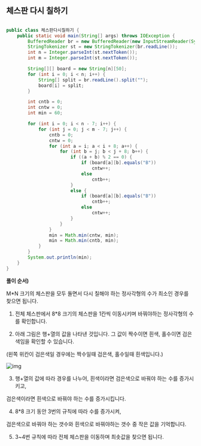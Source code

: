 ## 체스판 다시 칠하기

```java

public class 체스판다시칠하기 {
    public static void main(String[] args) throws IOException {
        BufferedReader br = new BufferedReader(new InputStreamReader(System.in));
        StringTokenizer st = new StringTokenizer(br.readLine());
        int n = Integer.parseInt(st.nextToken());
        int m = Integer.parseInt(st.nextToken());

        String[][] board = new String[n][50];
        for (int i = 0; i < n; i++) {
            String[] split = br.readLine().split("");
            board[i] = split;
        }

        int cntb = 0;
        int cntw = 0;
        int min = 60;

        for (int i = 0; i < n - 7; i++) {
            for (int j = 0; j < m - 7; j++) {
                cntb = 0;
                cntw = 0;
                for (int a = i; a < i + 8; a++) {
                    for (int b = j; b < j + 8; b++) {
                        if ((a + b) % 2 == 0) {
                            if (board[a][b].equals("B"))
                                cntw++;
                            else
                                cntb++;
                        }
                        else {
                            if (board[a][b].equals("B"))
                                cntb++;
                            else
                                cntw++;
                        }
                    }
                }
                min = Math.min(cntw, min);
                min = Math.min(cntb, min);
            }
        }
        System.out.println(min);
    }
}

```

**풀이 순서)**

M*N 크기의 체스판을 모두 돌면서 다시 칠해야 하는 정사각형의 수가 최소인 경우를 찾으면 됩니다.

1. 전체 체스판에서 8*8 크기의 체스판을 1칸씩 이동시키며 바꿔야하는 정사각형의 수를 확인합니다.

2. 아래 그림은 행+열의 값을 나타낸 것입니다. 그 값이 짝수이면 흰색, 홀수이면 검은색임을 확인할 수 있습니다.

  (왼쪽 위칸이 검은색일 경우에는 짝수일때 검은색, 홀수일때 흰색입니다.)



![img](https://blog.kakaocdn.net/dn/beAKu8/btqBkORtKw4/5XW4Fq7PtqDSoP2seGt3Ck/img.png)

 

3. 행+열의 값에 따라 경우를 나누어, 흰색이라면 검은색으로 바꿔야 하는 수를 증가시키고,

  검은색이라면 흰색으로 바꿔야 하는 수를 증가시킵니다.

4. 8*8 크기 동안 3번의 규칙에 따라 수를 증가시켜,

  검은색으로 바꿔야 하는 갯수와 흰색으로 바꿔야하는 갯수 중 작은 값을 기억합니다.

5. 3~4번 규칙에 따라 전체 체스판을 이동하며 최솟값을 찾으면 됩니다.
